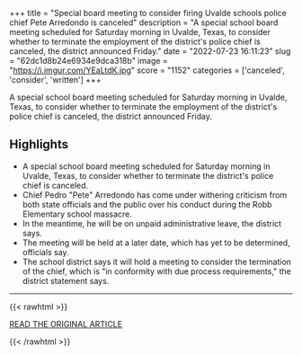 +++
title = "Special board meeting to consider firing Uvalde schools police chief Pete Arredondo is canceled"
description = "A special school board meeting scheduled for Saturday morning in Uvalde, Texas, to consider whether to terminate the employment of the district's police chief is canceled, the district announced Friday."
date = "2022-07-23 16:11:23"
slug = "62dc1d8b24e6934e9dca318b"
image = "https://i.imgur.com/YEaLtdK.jpg"
score = "1152"
categories = ['canceled', 'consider', 'written']
+++

A special school board meeting scheduled for Saturday morning in Uvalde, Texas, to consider whether to terminate the employment of the district's police chief is canceled, the district announced Friday.

## Highlights

- A special school board meeting scheduled for Saturday morning in Uvalde, Texas, to consider whether to terminate the district's police chief is canceled.
- Chief Pedro "Pete" Arredondo has come under withering criticism from both state officials and the public over his conduct during the Robb Elementary school massacre.
- In the meantime, he will be on unpaid administrative leave, the district says.
- The meeting will be held at a later date, which has yet to be determined, officials say.
- The school district says it will hold a meeting to consider the termination of the chief, which is "in conformity with due process requirements," the district statement says.

---

{{< rawhtml >}}
  <p class="article-category">
    <a target="_blank" href="https://www.cnn.com/2022/07/22/us/uvalde-arredondo-board-meeting-canceled/index.html">READ THE ORIGINAL ARTICLE</a>
  </p>
{{< /rawhtml >}}
